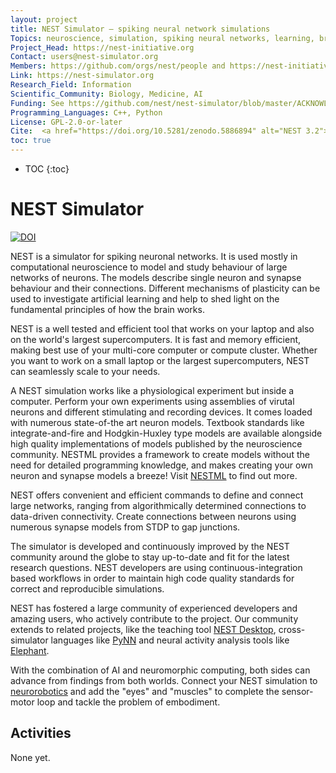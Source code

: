 ```yaml
---
layout: project
title: NEST Simulator – spiking neural network simulations
Topics: neuroscience, simulation, spiking neural networks, learning, brain function
Project_Head: https://nest-initiative.org
Contact: users@nest-simulator.org
Members: https://github.com/orgs/nest/people and https://nest-initiative.org
Link: https://nest-simulator.org
Research_Field: Information
Scientific_Community: Biology, Medicine, AI
Funding: See https://github.com/nest/nest-simulator/blob/master/ACKNOWLEDGMENTS.md
Programming_Languages: C++, Python
License: GPL-2.0-or-later
Cite:  <a href="https://doi.org/10.5281/zenodo.5886894" alt="NEST 3.2"><img src="https://zenodo.org/badge/DOI/10.5281/zenodo.5886894.svg" alt="DOI"></a>
toc: true
---
```


- TOC
{:toc}

# NEST Simulator

<a href="https://doi.org/10.5281/zenodo.5886894"><img src="https://zenodo.org/badge/DOI/10.5281/zenodo.5886894.svg" alt="DOI"></a>

<!-- what is nest? what is it for? -->
NEST is a simulator for spiking neuronal networks. It is used mostly in computational neuroscience to model and study <!-- phenomenons in the functional --> behaviour of large networks of neurons. The models describe single neuron and synapse behaviour and their connections. Different mechanisms of plasticity can be used to investigate artificial learning and help to shed light on the fundamental principles of how the brain works.

<!-- how could I try? -->
NEST is a well tested and efficient tool that works on your laptop and also on the world's largest supercomputers. It is fast and memory efficient, making best use of your multi-core computer or compute cluster. Whether you want to work on a small laptop or the largest supercomputers, NEST can seamlessly scale to your needs.

<!-- what can I do with NEST? -->
A NEST simulation works like a physiological experiment but inside a computer. Perform your own experiments using assemblies of virutal neurons and different  stimulating and recording devices. <!-- 
.
what are the building blocks I can play with? -->
It comes loaded with numerous state-of-the art neuron models. Textbook standards like integrate-and-fire and Hodgkin-Huxley type models are available alongside high quality implementations of models published by the neuroscience community. NESTML provides a framework to create models without the need for detailed programming knowledge, and makes creating your own neuron and synapse models a breeze! Visit [NESTML](https://nestml.readthedocs.io/en/latest/) to find out more.

<!-- How can I build stuff? -->
NEST offers convenient and efficient commands to define and connect large networks, ranging from algorithmically determined connections to data-driven connectivity. Create connections between neurons using numerous synapse models from STDP to gap junctions.

<!-- background, community and friends -->
The simulator is developed and continuously improved by the NEST community around the globe to stay up-to-date and fit for the latest research questions. NEST developers are using continuous-integration based workflows in order to maintain high code quality standards for correct and reproducible simulations.

<!-- Community building -->
NEST has fostered a large community of experienced developers and amazing users, who actively contribute to the project. Our community extends to related projects, like the teaching tool [NEST Desktop](https://nest-desktop.readthedocs.io/en/latest/), cross-simulator languages like [PyNN](https://neuralensemble.org/docs/PyNN/) and neural activity analysis tools like [Elephant](https://elephant.readthedocs.io/en/latest/).

With the combination of AI and neuromorphic computing, both sides can advance from findings from both worlds. Connect your NEST simulation to [neurorobotics](https://neurorobotics.net/) and add the "eyes" and "muscles" to complete the sensor-motor loop and tackle the problem of embodiment.


## Activities

None yet.
